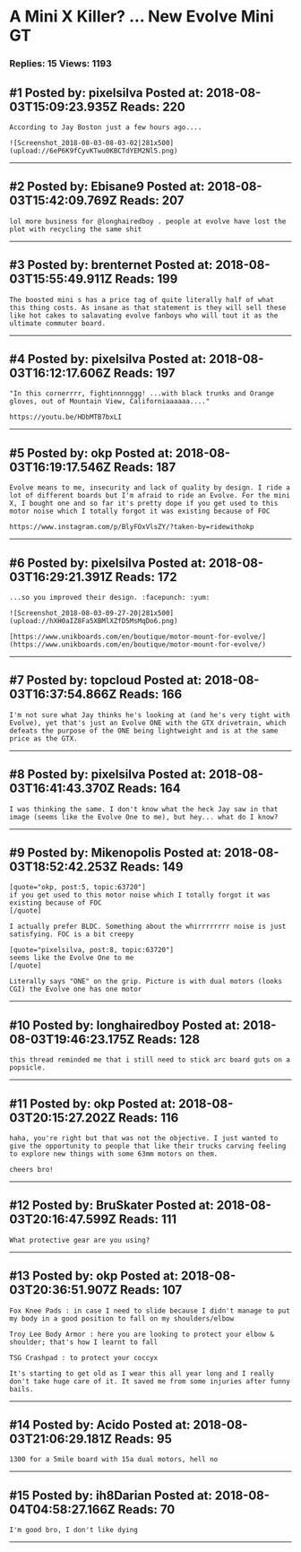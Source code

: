 # A Mini X Killer? &hellip; New Evolve Mini GT

### Replies: 15 Views: 1193

## \#1 Posted by: pixelsilva Posted at: 2018-08-03T15:09:23.935Z Reads: 220

```
According to Jay Boston just a few hours ago....

![Screenshot_2018-08-03-08-03-02|281x500](upload://6eP6K9fCyvKTwu0KBCTdYEM2Nl5.png)
```

---
## \#2 Posted by: Ebisane9 Posted at: 2018-08-03T15:42:09.769Z Reads: 207

```
lol more business for @longhairedboy . people at evolve have lost the plot with recycling the same shit
```

---
## \#3 Posted by: brenternet Posted at: 2018-08-03T15:55:49.911Z Reads: 199

```
The boosted mini s has a price tag of quite literally half of what this thing costs. As insane as that statement is they will sell these like hot cakes to salavating evolve fanboys who will tout it as the ultimate commuter board.
```

---
## \#4 Posted by: pixelsilva Posted at: 2018-08-03T16:12:17.606Z Reads: 197

```
"In this cornerrrr, fightinnnnggg! ...with black trunks and Orange gloves, out of Mountain View, Californiaaaaaa...."

https://youtu.be/HDbMTB7bxLI
```

---
## \#5 Posted by: okp Posted at: 2018-08-03T16:19:17.546Z Reads: 187

```
Evolve means to me, insecurity and lack of quality by design. I ride a lot of different boards but I'm afraid to ride an Evolve. For the mini X, I bought one and so far it's pretty dope if you get used to this motor noise which I totally forgot it was existing because of FOC

https://www.instagram.com/p/BlyFOxVlsZY/?taken-by=ridewithokp
```

---
## \#6 Posted by: pixelsilva Posted at: 2018-08-03T16:29:21.391Z Reads: 172

```
...so you improved their design. :facepunch: :yum:

![Screenshot_2018-08-03-09-27-20|281x500](upload://hXH0aIZ8Fa5XBMlXZfD5MsMqDo6.png)

[https://www.unikboards.com/en/boutique/motor-mount-for-evolve/](https://www.unikboards.com/en/boutique/motor-mount-for-evolve/)
```

---
## \#7 Posted by: topcloud Posted at: 2018-08-03T16:37:54.866Z Reads: 166

```
I'm not sure what Jay thinks he's looking at (and he's very tight with Evolve), yet that's just an Evolve ONE with the GTX drivetrain, which defeats the purpose of the ONE being lightweight and is at the same price as the GTX.
```

---
## \#8 Posted by: pixelsilva Posted at: 2018-08-03T16:41:43.370Z Reads: 164

```
I was thinking the same. I don't know what the heck Jay saw in that image (seems like the Evolve One to me), but hey... what do I know?
```

---
## \#9 Posted by: Mikenopolis Posted at: 2018-08-03T18:52:42.253Z Reads: 149

```
[quote="okp, post:5, topic:63720"]
if you get used to this motor noise which I totally forgot it was existing because of FOC
[/quote]

I actually prefer BLDC. Something about the whirrrrrrrr noise is just satisfying. FOC is a bit creepy

[quote="pixelsilva, post:8, topic:63720"]
seems like the Evolve One to me
[/quote]

Literally says "ONE" on the grip. Picture is with dual motors (looks CGI) the Evolve one has one motor
```

---
## \#10 Posted by: longhairedboy Posted at: 2018-08-03T19:46:23.175Z Reads: 128

```
this thread reminded me that i still need to stick arc board guts on a popsicle.
```

---
## \#11 Posted by: okp Posted at: 2018-08-03T20:15:27.202Z Reads: 116

```
haha, you're right but that was not the objective. I just wanted to give the opportunity to people that like their trucks carving feeling to explore new things with some 63mm motors on them. 

cheers bro!
```

---
## \#12 Posted by: BruSkater Posted at: 2018-08-03T20:16:47.599Z Reads: 111

```
What protective gear are you using?
```

---
## \#13 Posted by: okp Posted at: 2018-08-03T20:36:51.907Z Reads: 107

```
Fox Knee Pads : in case I need to slide because I didn't manage to put my body in a good position to fall on my shoulders/elbow

Troy Lee Body Armor : here you are looking to protect your elbow & shoulder; that's how I learnt to fall

TSG Crashpad : to protect your coccyx 

It's starting to get old as I wear this all year long and I really don't take huge care of it. It saved me from some injuries after funny bails.
```

---
## \#14 Posted by: Acido Posted at: 2018-08-03T21:06:29.181Z Reads: 95

```
1300 for a 5mile board with 15a dual motors, hell no
```

---
## \#15 Posted by: ih8Darian Posted at: 2018-08-04T04:58:27.166Z Reads: 70

```
I'm good bro, I don't like dying
```

---
